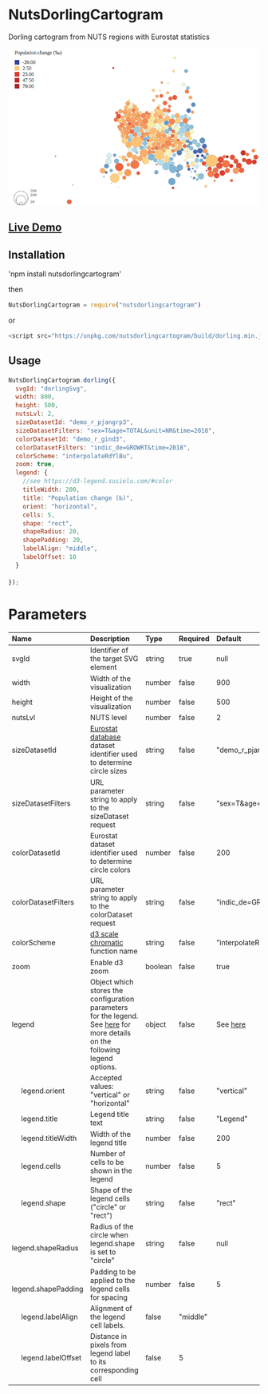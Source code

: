# NutsDorlingCartogram
Dorling cartogram from NUTS regions with Eurostat statistics

<div>
<img src="assets/images/preview.png" alt="preview"/>
<div>
  
## [Live Demo](https://eurostat.github.io/NutsDorlingCartogram/examples/basic/)

## Installation

'npm install nutsdorlingcartogram'

then 
```javascript
NutsDorlingCartogram = require("nutsdorlingcartogram")
```

or

```javascript
<script src="https://unpkg.com/nutsdorlingcartogram/build/dorling.min.js"></script>
```

## Usage

```javascript
NutsDorlingCartogram.dorling({
  svgId: "dorlingSvg",
  width: 800,
  height: 500,
  nutsLvl: 2,
  sizeDatasetId: "demo_r_pjangrp3",
  sizeDatasetFilters: "sex=T&age=TOTAL&unit=NR&time=2018",
  colorDatasetId: "demo_r_gind3",
  colorDatasetFilters: "indic_de=GROWRT&time=2018",
  colorScheme: "interpolateRdYlBu",
  zoom: true,
  legend: {
    //see https://d3-legend.susielu.com/#color
    titleWidth: 200,
    title: "Population change (‰)",
    orient: "horizontal",
    cells: 5,
    shape: "rect",
    shapeRadius: 20,
    shapePadding: 20,
    labelAlign: "middle",
    labelOffset: 10
  }

});
```

# Parameters

Name | Description | Type | Required | Default
:--------- | :--------- | :--------- | :--------- | :---------
svgId | Identifier of the target SVG element | string | true | null
width | Width of the visualization | number | false | 900
height | Height of the visualization | number | false | 500
nutsLvl | NUTS level | number | false | 2
sizeDatasetId | [Eurostat database](https://ec.europa.eu/eurostat/data/database) dataset identifier used to determine circle sizes  | string | false | "demo_r_pjangrp3"
sizeDatasetFilters | URL parameter string to apply to the sizeDataset request  | string | false | "sex=T&age=TOTAL&unit=NR&time=2018"
colorDatasetId | Eurostat dataset identifier used to determine circle colors | number | false | 200
colorDatasetFilters | URL parameter string to apply to the colorDataset request  | string | false | "indic_de=GROWRT&time=2018"
colorScheme | [d3 scale chromatic](https://github.com/d3/d3-scale-chromatic) function name | string | false | "interpolateRdYlBu"
zoom | Enable d3 zoom | boolean | false | true
legend | Object which stores the configuration parameters for the legend. See [here](https://d3-legend.susielu.com/#color) for more details on the following legend options. | object | false | See [here](https://d3-legend.susielu.com/#color) 
&nbsp;&nbsp;&nbsp;&nbsp; legend.orient | Accepted values: "vertical" or "horizontal" | string | false | "vertical"
&nbsp;&nbsp;&nbsp;&nbsp; legend.title | Legend title text | string | false | "Legend"
&nbsp;&nbsp;&nbsp;&nbsp; legend.titleWidth | Width of the legend title | number | false | 200
&nbsp;&nbsp;&nbsp;&nbsp; legend.cells | Number of cells to be shown in the legend | number | false | 5
&nbsp;&nbsp;&nbsp;&nbsp; legend.shape | Shape of the legend cells ("circle" or "rect") | string | false | "rect"
&nbsp;&nbsp;&nbsp;&nbsp; legend.shapeRadius | Radius of the circle when legend.shape is set to "circle" | string | false | null
&nbsp;&nbsp;&nbsp;&nbsp; legend.shapePadding | Padding to be applied to the legend cells for spacing | number | false | 5
&nbsp;&nbsp;&nbsp;&nbsp; legend.labelAlign | Alignment of the legend cell labels. | false | "middle"
&nbsp;&nbsp;&nbsp;&nbsp; legend.labelOffset | Distance in pixels from legend label to its corresponding cell | false | 5


